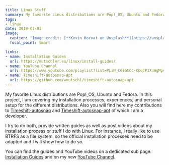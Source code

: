 ```yaml
---
title: Linux Stuff
summary: My favorite Linux distributions are Pop!_OS, Ubuntu and Fedora. In this project, I am covering my installation processes, experiences, and personal setup for the different distributions. Also you will find here my contributions to different projects, e.g. Timeshift-autosnap-apt.
tags:
- linux
date: 2019-01-01
image: 
  caption: 'Image credit: [**Kevin Horvat on Unsplash**](https://unsplash.com/@hidd3n?utm_source=unsplash&utm_medium=referral&utm_content=creditCopyText)'
  focal_point: Smart

links:
- name: Installation Guides
  url: https://mutschler.eu/linux/install-guides/
- name: YouTube Channel
  url: https://www.youtube.com/playlist?list=PLiN_C6lGtCc-KbqCP1XuWgMp4ky634v0X
- name: Timeshift-autosnap-apt
  url: https://github.com/wmutschl/timeshift-autosnap-apt
---
```


My favorite Linux distributions are Pop!_OS, Ubuntu and Fedora. In this project, I am covering my installation processes, experiences, and personal setup for the different distributions. Also you will find here my contributions to [Timeshift-autosnap](https://gitlab.com/gobonja/timeshift-autosnap) and [Timeshift-autosnap-apt](https://github.com/wmutschl/timeshift-autosnap-apt) of which I am a developer.

I try to do both, provide written guides as well as post videos about my installation process or stuff I do with Linux. For instance, I really like to use BTRFS as a file system, so the official installation processes need to be adapted and I will show how to do so.

You can find the guides and YouTube videos on a dedicated sub page: [Installation Guides](../../linux/install-guides) and on my new [YouTube Channel](https://www.youtube.com/playlist?list=PLiN_C6lGtCc-KbqCP1XuWgMp4ky634v0X).

